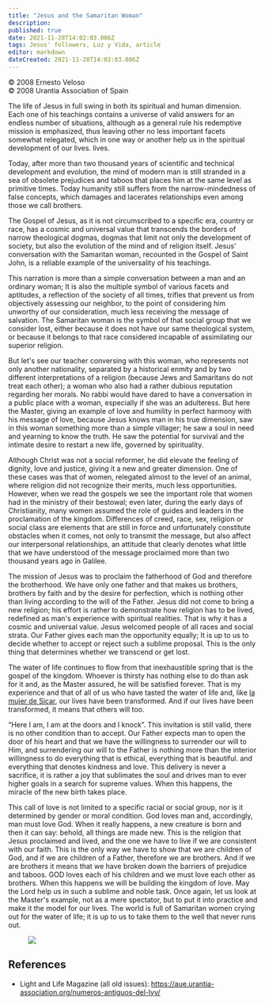 ```yaml
---
title: "Jesus and the Samaritan Woman"
description: 
published: true
date: 2021-11-28T14:02:03.086Z
tags: Jesus' followers, Luz y Vida, article
editor: markdown
dateCreated: 2021-11-28T14:02:03.086Z
---
```


<p class="v-card v-sheet theme--light gray lighten-3 px-2">© 2008 Ernesto Veloso<br>© 2008 Urantia Association of Spain</p>


The life of Jesus in full swing in both its spiritual and human dimension. Each one of his teachings contains a universe of valid answers for an endless number of situations, although as a general rule his redemptive mission is emphasized, thus leaving other no less important facets somewhat relegated, which in one way or another help us in the spiritual development of our lives. lives.

Today, after more than two thousand years of scientific and technical development and evolution, the mind of modern man is still stranded in a sea of obsolete prejudices and taboos that places him at the same level as primitive times. Today humanity still suffers from the narrow-mindedness of false concepts, which damages and lacerates relationships even among those we call brothers.

The Gospel of Jesus, as it is not circumscribed to a specific era, country or race, has a cosmic and universal value that transcends the borders of narrow theological dogmas, dogmas that limit not only the development of society, but also the evolution of the mind and of religion itself. Jesus' conversation with the Samaritan woman, recounted in the Gospel of Saint John, is a reliable example of the universality of his teachings.

This narration is more than a simple conversation between a man and an ordinary woman; It is also the multiple symbol of various facets and aptitudes, a reflection of the society of all times, trifles that prevent us from objectively assessing our neighbor, to the point of considering him unworthy of our consideration, much less receiving the message of salvation. The Samaritan woman is the symbol of that social group that we consider lost, either because it does not have our same theological system, or because it belongs to that race considered incapable of assimilating our superior religion.

But let's see our teacher conversing with this woman, who represents not only another nationality, separated by a historical enmity and by two different interpretations of a religion (because Jews and Samaritans do not treat each other); a woman who also had a rather dubious reputation regarding her morals. No rabbi would have dared to have a conversation in a public place with a woman, especially if she was an adulteress. But here the Master, giving an example of love and humility in perfect harmony with his message of love, because Jesus knows man in his true dimension, saw in this woman something more than a simple villager; he saw a soul in need and yearning to know the truth. He saw the potential for survival and the intimate desire to restart a new life, governed by spirituality.

Although Christ was not a social reformer, he did elevate the feeling of dignity, love and justice, giving it a new and greater dimension. One of these cases was that of women, relegated almost to the level of an animal, where religion did not recognize their merits, much less opportunities. However, when we read the gospels we see the important role that women had in the ministry of their bestowal; even later, during the early days of Christianity, many women assumed the role of guides and leaders in the proclamation of the kingdom. Differences of creed, race, sex, religion or social class are elements that are still in force and unfortunately constitute obstacles when it comes, not only to transmit the message, but also affect our interpersonal relationships, an attitude that clearly denotes what little that we have understood of the message proclaimed more than two thousand years ago in Galilee.

The mission of Jesus was to proclaim the fatherhood of God and therefore the brotherhood. We have only one father and that makes us brothers, brothers by faith and by the desire for perfection, which is nothing other than living according to the will of the Father. Jesus did not come to bring a new religion; his effort is rather to demonstrate how religion has to be lived, redefined as man's experience with spiritual realities. That is why it has a cosmic and universal value. Jesus welcomed people of all races and social strata. Our Father gives each man the opportunity equally; It is up to us to decide whether to accept or reject such a sublime proposal. This is the only thing that determines whether we transcend or get lost.

The water of life continues to flow from that inexhaustible spring that is the gospel of the kingdom. Whoever is thirsty has nothing else to do than ask for it and, as the Master assured, he will be satisfied forever. That is my experience and that of all of us who have tasted the water of life and, like [la mujer de Sicar](/en/The_Urantia_Book/143#p5_2), our lives have been transformed. And if our lives have been transformed, it means that others will too.

“Here I am, I am at the doors and I knock”. This invitation is still valid, there is no other condition than to accept. Our Father expects man to open the door of his heart and that we have the willingness to surrender our will to Him, and surrendering our will to the Father is nothing more than the interior willingness to do everything that is ethical, everything that is beautiful. and everything that denotes kindness and love. This delivery is never a sacrifice, it is rather a joy that sublimates the soul and drives man to ever higher goals in a search for supreme values. When this happens, the miracle of the new birth takes place.

This call of love is not limited to a specific racial or social group, nor is it determined by gender or moral condition. God loves man and, accordingly, man must love God. When it really happens, a new creature is born and then it can say: behold, all things are made new. This is the religion that Jesus proclaimed and lived, and the one we have to live if we are consistent with our faith. This is the only way we have to show that we are children of God, and if we are children of a Father, therefore we are brothers. And if we are brothers it means that we have broken down the barriers of prejudice and taboos. GOD loves each of his children and we must love each other as brothers. When this happens we will be building the kingdom of love. May the Lord help us in such a sublime and noble task. Once again, let us look at the Master's example, not as a mere spectator, but to put it into practice and make it the model for our lives. The world is full of Samaritan women crying out for the water of life; it is up to us to take them to the well that never runs out.

<figure id="Figure_1" class="image urantiapedia">
<img src="/image/article/Luz_y_Vida/LyV15/02.jpg">
</figure>

## References

- Light and Life Magazine (all old issues): https://aue.urantia-association.org/numeros-antiguos-del-lyv/

